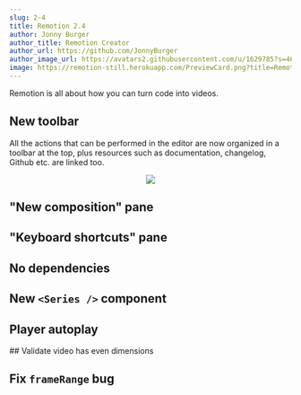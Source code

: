 ```yaml
---
slug: 2-4
title: Remotion 2.4
author: Jonny Burger
author_title: Remotion Creator
author_url: https://github.com/JonnyBurger
author_image_url: https://avatars2.githubusercontent.com/u/1629785?s=460&u=12eb94da6070d00fc924761ce06e3a428d01b7e9&v=4
image: https://remotion-still.herokuapp.com/PreviewCard.png?title=Remotion%202.4&description=Redesigned%20editor,%20UI%20helpers%20and%20%20%22New%20composition%22%20dialog
---
```


Remotion is all about how you can turn code into videos.

## New toolbar

All the actions that can be performed in the editor are now organized in a toolbar at the top, plus resources such as documentation, changelog, Github etc. are linked too.

<p align="center">
  <img src="/static/img/toolbar.gif" style={{maxWidth: 500}} />
</p>

## "New composition" pane

## "Keyboard shortcuts" pane

## No dependencies

## New `<Series />` component

## Player autoplay

## Validate video has even dimensions

## Fix `frameRange` bug

